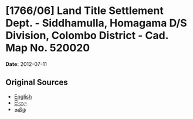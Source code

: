 # [1766/06] Land Title Settlement Dept. - Siddhamulla, Homagama D/S Division, Colombo District - Cad. Map No. 520020

**Date:** 2012-07-11

## Original Sources

- [English](https://documents.gov.lk/view/extra-gazettes/2012/7/1766-06_E.pdf)
- [සිංහල](https://documents.gov.lk/view/extra-gazettes/2012/7/1766-06_S.pdf)
- [தமிழ்](https://documents.gov.lk/view/extra-gazettes/2012/7/1766-06_T.pdf)

